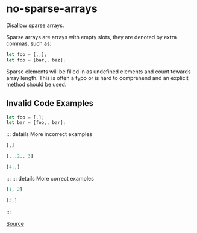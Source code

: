<!--
 generated docs file, do not edit by hand, see xtask/docgen 
-->
# no-sparse-arrays

Disallow sparse arrays.

Sparse arrays are arrays with empty slots, they are denoted by extra commas, such as:

```js
let foo = [,,];
let foo = [bar,, baz];
```

Sparse elements will be filled in as undefined elements and count towards array length.
This is often a typo or is hard to comprehend and an explicit method should be used.

## Invalid Code Examples

```js
let foo = [,];
let bar = [foo,, bar];
```

::: details More incorrect examples

```js
[,]
```

```js
[...2,, 3]
```

```js
[4,,]
```
:::
::: details More correct examples

```js
[1, 2]
```

```js
[3,]
```
:::

[Source](https://github.com/rslint/rslint/tree/master/crates/rslint_core/src/groups/errors/no_sparse_arrays.rs)